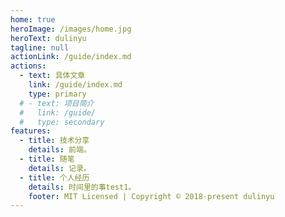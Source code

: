 ```yaml
---
home: true
heroImage: /images/home.jpg
heroText: dulinyu
tagline: null
actionLink: /guide/index.md
actions:
  - text: 具体文章
    link: /guide/index.md
    type: primary
  # - text: 项目简介
  #   link: /guide/
  #   type: secondary
features:
  - title: 技术分享
    details: 前端。
  - title: 随笔
    details: 记录。
  - title: 个人经历
    details: 时间里的事test1。
    footer: MIT Licensed | Copyright © 2018-present dulinyu
---
```

